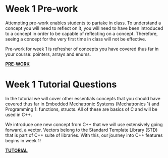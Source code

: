 # Week 1 Pre-work

Attempting pre-work enables students to partake in class. To understand a concept you will need to reflect on it, you will need to have been introduced to a concept in order to be capable of reflecting on a  concept. Therefore, seeing a concept for the very first time in class will not be effective.

Pre-work for week 1 is refresher of concepts you have covered thus far in your course: pointers, arrays and enums.

**[PRE-WORK](./PREWORK.md)**

Week 1 Tutorial Questions
=========================

In the tutorial we will cover other essentials concepts that you should have covered thus far in Embedded Mechatronic Systems (Mechatronics 1) and Programming 1: functions, structs. All of these are basics of C and will be used in C++.

We introduce one new concept from C++ that we will use extensively going forward, a vector. Vectors belong to the Standard Template Library (STD) that is part of C++ suite of libraries. With this, our journey into C++ features begins in week 1!

**[TUTORIAL](./TUTORIAL.md)**

